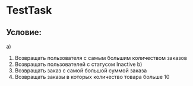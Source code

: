 # TestTask
## Условие:
а)
1. Возвращать пользователя с самым большим количеством заказов
2. Возвращать пользователей с статусом Inaсtive
b)
1. Возвращать заказ с самой большой суммой заказа
2. Возвращать заказы в которых количество товара больше 10
